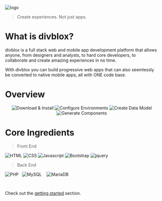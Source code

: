 ![logo](_media/divblox-logo-1.png ':size=200')

> Create experiences. Not just apps.

# What is divblox?
<p>divblox is a full stack web and mobile app development platform that allows anyone, from designers and analysts, to hard core developers, to collaborate and create amazing experiences in no time.</p>
<p>With divblox you can build progressive web apps that can also seemlessly be converted to native mobile apps, all with ONE code base.</p>

# Overview
<div style="text-align:center;">

![Download & Install](_media/dx_download_install.svg ':size=180')
![Configure Environments](_media/dx_configure_environments.svg ':size=180')
![Create Data Model](_media/dx_create_a_data_model.svg ':size=180')
![Generate Components](_media/dx_components_generate.svg ':size=180')

</div>

# Core Ingredients

> Front End

![HTML](_media/html.ico ':size=100') 
![CSS](_media/css.png ':size=85') 
![Javascript](_media/js.jpg ':size=88')
![Bootstrap](_media/bootstrap.png ':size=100')
![jquery](_media/jquery.png ':size=85')

> Back End

![PHP](_media/php.png ':size=85')&nbsp;&nbsp;
![MySQL](_media/mysql_logo.png ':size=100') &nbsp;&nbsp;
![MariaDB](_media/mariadb.png ':size=85') &nbsp;&nbsp;

<br/>

Check out the [getting started](getting-started.md) section.